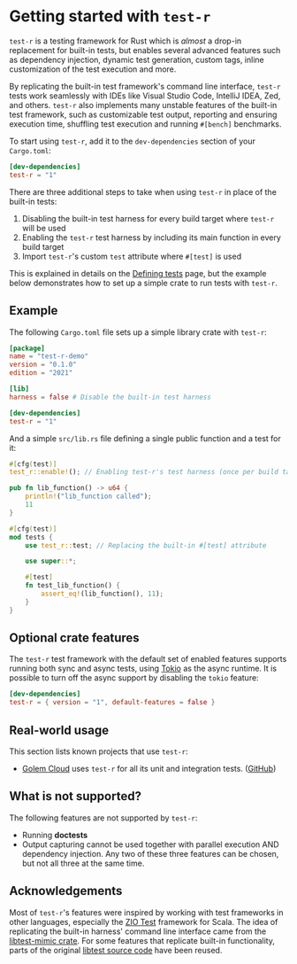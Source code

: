 # Getting started with `test-r`

`test-r` is a testing framework for Rust which is _almost_ a drop-in replacement for built-in tests, but enables several advanced features such as dependency injection, dynamic test generation, custom tags, inline customization of the test execution and more.

By replicating the built-in test framework's command line interface, `test-r` tests work seamlessly with IDEs like Visual Studio Code, IntelliJ IDEA, Zed, and others. `test-r` also implements many unstable features of the built-in test framework, such as customizable test output, reporting and ensuring execution time, shuffling test execution and running `#[bench]` benchmarks.

To start using `test-r`, add it to the `dev-dependencies` section of your `Cargo.toml`:

```toml
[dev-dependencies]
test-r = "1"
```

There are three additional steps to take when using `test-r` in place of the built-in tests:

1. Disabling the built-in test harness for every build target where `test-r` will be used
2. Enabling the `test-r` test harness by including its main function in every build target
3. Import `test-r`'s custom `test` attribute where `#[test]` is used

This is explained in details on the [Defining tests](./core_features/defining_tests.md) page, but the example below demonstrates how to set up a simple crate to run tests with `test-r`.

## Example 

The following `Cargo.toml` file sets up a simple library crate with `test-r`:

```toml
[package]
name = "test-r-demo"
version = "0.1.0"
edition = "2021"

[lib]
harness = false # Disable the built-in test harness

[dev-dependencies]
test-r = "1"
```

And a simple `src/lib.rs` file defining a single public function and a test for it:

```rust
#[cfg(test)]
test_r::enable!(); // Enabling test-r's test harness (once per build target)

pub fn lib_function() -> u64 {
    println!("lib_function called");
    11
}

#[cfg(test)]
mod tests {
    use test_r::test; // Replacing the built-in #[test] attribute

    use super::*;

    #[test]
    fn test_lib_function() {
        assert_eq!(lib_function(), 11);
    }
}
```

## Optional crate features
The `test-r` test framework with the default set of enabled features supports running both sync and async tests, using [Tokio](https://tokio.rs) as the async runtime.
It is possible to turn off the async support by disabling the `tokio` feature:

```toml
[dev-dependencies]
test-r = { version = "1", default-features = false }
```

## Real-world usage
This section lists known projects that use `test-r`:

- [Golem Cloud](https://golem.cloud) uses `test-r` for all its unit and integration tests. ([GitHub](https://github.com/golemcloud/))

## What is not supported?

The following features are not supported by `test-r`:

- Running **doctests**
- Output capturing cannot be used together with parallel execution AND dependency injection. Any two of these three features can be chosen, but not all three at the same time.

## Acknowledgements

Most of `test-r`'s features were inspired by working with test frameworks in other languages, especially the [ZIO Test](https://zio.dev/reference/test/) framework for Scala. The idea of replicating the built-in harness' command line interface came from the [libtest-mimic crate](https://github.com/LukasKalbertodt/libtest-mimic/). For some features that replicate built-in functionality, parts of the original [libtest source code](https://github.com/rust-lang/rust/tree/master/library/test) have been reused.
